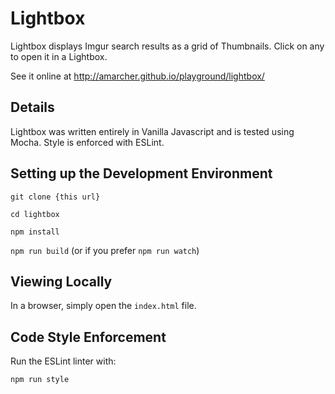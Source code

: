 # Lightbox
Lightbox displays Imgur search results as a grid of Thumbnails. Click on any to open it in a Lightbox.

See it online at http://amarcher.github.io/playground/lightbox/

## Details

Lightbox was written entirely in Vanilla Javascript and is tested using Mocha. Style is enforced with ESLint.

## Setting up the Development Environment

`git clone {this url}`

`cd lightbox`

`npm install`

`npm run build` (or if you prefer `npm run watch`)

## Viewing Locally

In a browser, simply open the `index.html` file.

## Code Style Enforcement

Run the ESLint linter with:

`npm run style`
